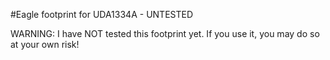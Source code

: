 #Eagle footprint for UDA1334A - UNTESTED

WARNING: I have NOT tested this footprint yet. If you use it, you may do so at your own risk!
